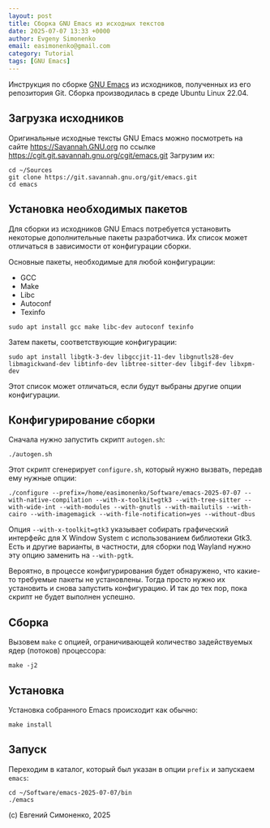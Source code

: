 ```yaml
---
layout: post
title: Сборка GNU Emacs из исходных текстов
date: 2025-07-07 13:33 +0000
author: Evgeny Simonenko
email: easimonenko@gmail.com
category: Tutorial
tags: [GNU Emacs]
---
```


Инструкция по сборке [GNU Emacs](https://www.gnu.org/software/emacs/) из исходников, полученных из его репозитория Git. Сборка производилась в среде Ubuntu Linux 22.04.

<!-- lead-ends-here -->

## Загрузка исходников

Оригинальные исходные тексты GNU Emacs можно посмотреть на сайте https://Savannah.GNU.org по ссылке https://cgit.git.savannah.gnu.org/cgit/emacs.git Загрузим их:

``` shell
cd ~/Sources
git clone https://git.savannah.gnu.org/git/emacs.git
cd emacs
```

## Установка необходимых пакетов

Для сборки из исходников GNU Emacs потребуется установить некоторые дополнительные пакеты разработчика. Их список может отличаться в зависимости от конфигурации сборки.

Основные пакеты, необходимые для любой конфигурации:

- GCC
- Make
- Libc
- Autoconf
- Texinfo

``` shell
sudo apt install gcc make libc-dev autoconf texinfo
```

Затем пакеты, соответствующие конфигурации:

``` shell
sudo apt install libgtk-3-dev libgccjit-11-dev libgnutls28-dev libmagickwand-dev libtinfo-dev libtree-sitter-dev libgif-dev libxpm-dev
```

Этот список может отличаться, если будут выбраны другие опции конфигурации.

## Конфигурирование сборки

Сначала нужно запустить скрипт `autogen.sh`:

``` shell
./autogen.sh
```

Этот скрипт сгенерирует `configure.sh`, который нужно вызвать, передав ему нужные опции:

``` shell
./configure --prefix=/home/easimonenko/Software/emacs-2025-07-07 --with-native-compilation --with-x-toolkit=gtk3 --with-tree-sitter --with-wide-int --with-modules --with-gnutls --with-mailutils --with-cairo --with-imagemagick --with-file-notification=yes --without-dbus
```

Опция `--with-x-toolkit=gtk3` указывает собирать графический интерфейс для X Window System с использованием библиотеки Gtk3. Есть и другие варианты, в частности, для сборки под Wayland нужно эту опцию заменить на `--with-pgtk`.

Вероятно, в процессе конфигурирования будет обнаружено, что какие-то требуемые пакеты не установлены. Тогда просто нужно их установить и снова запустить конфигурацию. И так до тех пор, пока скрипт не будет выполнен успешно.

## Сборка

Вызовем `make` с опцией, ограничивающей количество задействуемых ядер (потоков) процессора:

``` shell
make -j2
```

## Установка

Установка собранного Emacs происходит как обычно:

``` shell
make install
```

## Запуск

Переходим в каталог, который был указан в опции `prefix` и запускаем `emacs`:

``` shell
cd ~/Software/emacs-2025-07-07/bin
./emacs
```

(c) Евгений Симоненко, 2025
